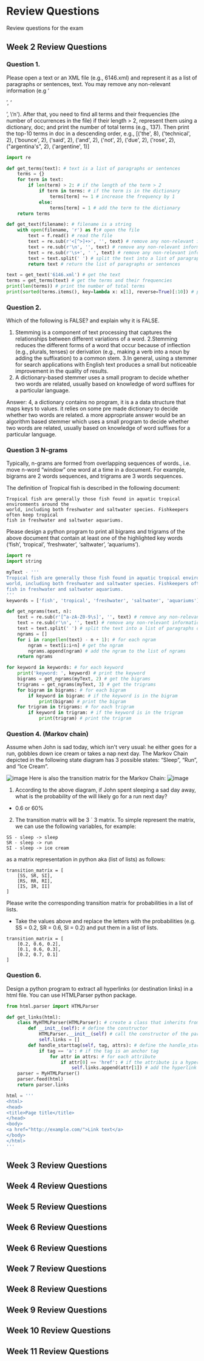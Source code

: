 # Review Questions
Review questions for the exam
## Week 2 Review Questions
### Question 1. 
Please open a text or an XML file (e.g., 6146.xml) and represent it as a list of paragraphs or sentences, text. You may remove any non-relevant information (e.g ‘<p>’, ‘</p>’, \‘n'). After that, you need to find all terms and their frequencies (the number of occurrences in the file) if their length > 2, represent them using a dictionary, doc; and print the number of total terms (e.g., 137). Then print the top-10 terms in doc in a descending order, e.g., [('the', 8), ('technical', 2), ('bounce', 2), ('said', 2), ('and', 2), ('not', 2), ('due', 2), ('rose', 2), ("argentina's", 2), ('argentine', 1)]

```python
import re

def get_terms(text): # text is a list of paragraphs or sentences
    terms = {}
    for term in text:
        if len(term) > 2: # if the length of the term > 2
            if term in terms: # if the term is in the dictionary
                terms[term] += 1 # increase the frequency by 1
            else:
                terms[term] = 1 # add the term to the dictionary
    return terms

def get_text(filename): # filename is a string
    with open(filename, 'r') as f:# open the file
        text = f.read() # read the file
        text = re.sub(r'<[^>]+>', '', text) # remove any non-relevant information
        text = re.sub(r'\n', '', text) # remove any non-relevant information
        text = re.sub(r'\s+', ' ', text) # remove any non-relevant information (e.g., ‘<p>’, ‘</p>’, ‘\n’)
        text = text.split(' ') # split the text into a list of paragraphs or sentences
        return text # return the list of paragraphs or sentences

text = get_text('6146.xml') # get the text
terms = get_terms(text) # get the terms and their frequencies
print(len(terms)) # print the number of total terms
print(sorted(terms.items(), key=lambda x: x[1], reverse=True)[:10]) # print the top-10 terms in a descending order
```
### Question 2. 
Which of the following is FALSE? and explain why it is FALSE.
1. Stemming is a component of text processing that captures the relationships between different variations of a word.
2.Stemming reduces the different forms of a word that occur because of inflection (e.g., plurals, tenses) or derivation (e.g., making a verb into a noun by adding the suffixation) to a common stem.
3.In general, using a stemmer for search applications with English text produces a small but noticeable improvement in the quality of results.
4. A dictionary-based stemmer uses a small program to decide whether two words are related, usually based on knowledge of word suffixes for a particular language.

Answer: 4, a dictionary contains no program, it is a a data structure that maps keys to values. it relies on some pre made dictionary to decide whether two words are related. a more appropriate answer would be an algorithm based stemmer which uses a small program to decide whether two words are related, usually based on knowledge of word suffixes for a particular language.



### Question 3 N-grams
Typically, n-grams are formed from overlapping sequences of words., i.e. move n-word “window” one word at a time in a document. For example, bigrams are 2 words sequences, and trigrams are 3 words sequences.

The definition of Tropical fish is described in the following document:
```
Tropical fish are generally those fish found in aquatic tropical environments around the
world, including both freshwater and saltwater species. Fishkeepers often keep tropical
fish in freshwater and saltwater aquariums.
```

Please design a python program to print all bigrams and trigrams of the above document that contain at least one of the highlighted key words (‘fish’, ‘tropical’, ‘freshwater’, ‘saltwater’, ‘aquariums’).

```python
import re
import string

myText - '''
Tropical fish are generally those fish found in aquatic tropical environments around the
world, including both freshwater and saltwater species. Fishkeepers often keep tropical
fish in freshwater and saltwater aquariums.
'''
keywords = ['fish', 'tropical', 'freshwater', 'saltwater', 'aquariums']

def get_ngrams(text, n):
    text = re.sub(r'[^a-zA-Z0-9\s]', '', text) # remove any non-relevant information
    text = re.sub(r'\n', '', text) # remove any non-relevant information
    text = text.split(' ') # split the text into a list of paragraphs or sentences
    ngrams = []
    for i in range(len(text) - n + 1): # for each ngram
        ngram = text[i:i+n] # get the ngram
        ngrams.append(ngram) # add the ngram to the list of ngrams
    return ngrams

for keyword in keywords: # for each keyword
    print('keyword: ', keyword) # print the keyword
    bigrams = get_ngrams(myText, 2) # get the bigrams
    trigrams = get_ngrams(myText, 3) # get the trigrams
    for bigram in bigrams: # for each bigram
        if keyword in bigram: # if the keyword is in the bigram
            print(bigram) # print the bigram
    for trigram in trigrams: # for each trigram
        if keyword in trigram: # if the keyword is in the trigram
            print(trigram) # print the trigram

```

### Question 4. (Markov chain)
Assume when John is sad today, which isn't very usual: he either goes for a run, gobbles down ice cream or takes a nap next day. The Markov Chain depicted in the following state diagram has 3 possible states: “Sleep”, “Run”, and “Ice Cream”.

![image](markov.png)
Here is also the transition matrix for the Markov Chain:
![image](transistionMatrix.png)

1. According to the above diagram, if John spent sleeping a sad day away, what is the probability of the will likely go for a run next day?
- 0.6 or 60%

2. The transition matrix will be 3 ´ 3 matrix. To simple represent the matrix, we can use the following variables, for example:

```
SS - sleep -> sleep
SR - sleep -> run
SI - sleep -> ice cream
```

as a matrix representation in python aka (list of lists) as follows:

```
transition_matrix = [
    [SS, SR, SI],
    [RS, RR, RI],
    [IS, IR, II]
]
```

Please write the corresponding transition matrix for probabilities in a list of lists.
- Take the values above and replace the letters with the probabilities (e.g. SS = 0.2, SR = 0.6, SI = 0.2) and put them in a list of lists.
```
transition_matrix = [
    [0.2, 0.6, 0.2],
    [0.1, 0.6, 0.3],
    [0.2, 0.7, 0.1]
]
```


### Question 6.
Design a python program to extract all hyperlinks (or destination links) in a html file. You can use HTMLParser python package.
  
  ```python
  from html.parser import HTMLParser

  def get_links(html):
      class MyHTMLParser(HTMLParser): # create a class that inherits from HTMLParser
          def __init__(self): # define the constructor
              HTMLParser.__init__(self) # call the constructor of the parent class
              self.links = []
          def handle_starttag(self, tag, attrs): # define the handle_starttag method
              if tag == 'a': # if the tag is an anchor tag
                  for attr in attrs: # for each attribute
                      if attr[0] == 'href': # if the attribute is a hyperlink
                          self.links.append(attr[1]) # add the hyperlink to the list of links
      parser = MyHTMLParser()
      parser.feed(html)
      return parser.links

  html = '''
  <html>
  <head>
  <title>Page title</title>
  </head>
  <body>
  <a href="http://example.com/">Link text</a>
  </body>
  </html>
  '''
```

## Week 3 Review Questions


## Week 4 Review Questions
## Week 5 Review Questions
## Week 6 Review Questions
## Week 6 Review Questions
## Week 7 Review Questions
## Week 8 Review Questions
## Week 9 Review Questions
## Week 10 Review Questions
## Week 11 Review Questions